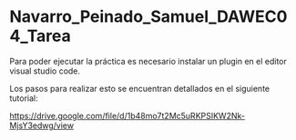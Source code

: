# Navarro_Peinado_Samuel_DAWEC04_Tarea

Para poder ejecutar la práctica es necesario instalar un plugin en el editor visual studio code.

Los pasos para realizar esto se encuentran detallados en el siguiente tutorial:

https://drive.google.com/file/d/1b48mo7t2Mc5uRKPSIKW2Nk-MjsY3edwg/view
